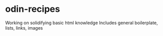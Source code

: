 # odin-recipes
Working on solidifying basic html knowledge
Includes general boilerplate, lists, links, images
